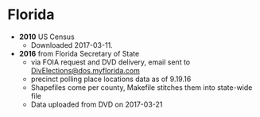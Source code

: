 # Florida

- **2010** US Census
    - Downloaded 2017-03-11.
- **2016** from Florida Secretary of State 
    - via FOIA request and DVD delivery, email sent to DivElections@dos.myflorida.com 
    - precinct polling place locations data as of 9.19.16
    - Shapefiles come per county, Makefile stitches them into state-wide file
    - Data uploaded from DVD on 2017-03-21

